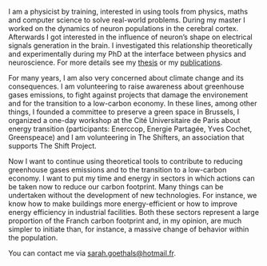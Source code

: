 I am a physicist by training, interested in using tools from physics, maths and computer science to solve real-world problems. During my master I worked on the dynamics of neuron populations in the cerebral cortex. Afterwards I got interested in the influence of neuron’s shape on electrical signals generation in the brain. I investigated this relationship theoretically and experimentally during my PhD at the interface between physics and neuroscience. For more details see my [thesis](https://sagoethals.github.io/assets/docs/thèse_Sarah_Goethals.pdf) or my [publications](https://sagoethals.github.io/publications/).

For many years, I am also very concerned about climate change and its consequences. I am volunteering to raise awareness about greenhouse gases emissions, to fight against projects that damage the environement and for the transition to a low-carbon economy. In these lines, among other things, I founded a committee to preserve a green space in Brussels, I organized a one-day workshop at the Cité Universitaire de Paris about energy transition (participants: Enerccop, Energie Partagée, Yves Cochet, Greenspeace) and I am volunteering in The Shifters, an association that supports The Shift Project.

Now I want to continue using theoretical tools to contribute to reducing greenhouse gases emissions and to the transition to a low-carbon economy. I want to put my time and energy in sectors in which actions can be taken now to reduce our carbon footprint. Many things can be undertaken without the development of new technologies. For instance, we know how to make buildings more energy-efficient or how to improve energy efficiency in industrial facilities. Both these sectors represent a large proportion of the Franch carbon footprint and, in my opinion, are much simpler to initiate than, for instance, a massive change of behavior within the population.

You can contact me via [sarah.goethals@hotmail.fr](mailto:sarah.goethals@hotmail.fr).
